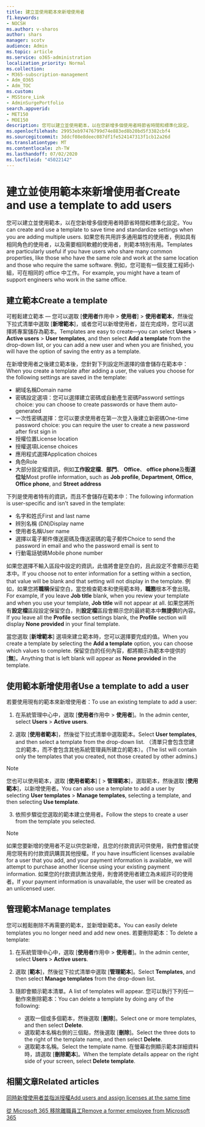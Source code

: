 ```yaml
---
title: 建立並使用範本來新增使用者
f1.keywords:
- NOCSH
ms.author: v-sharos
author: shars
manager: scotv
audience: Admin
ms.topic: article
ms.service: o365-administration
localization_priority: Normal
ms.collection:
- M365-subscription-management
- Adm_O365
- Adm_TOC
ms.custom:
- MSStore_Link
- AdminSurgePortfolio
search.appverid:
- MET150
- MOE150
description: 您可以建立並使用範本，以在您新增多個使用者時節省時間和標準化設定。
ms.openlocfilehash: 29953eb97476799d74e883ed8b20bd5f3382cbf4
ms.sourcegitcommit: 3ddcf08e8deec087df1fe524147313f1cb12a26d
ms.translationtype: MT
ms.contentlocale: zh-TW
ms.lasthandoff: 07/02/2020
ms.locfileid: "45022142"
---
```

# <a name="create-and-use-a-template-to-add-users"></a><span data-ttu-id="2590f-103">建立並使用範本來新增使用者</span><span class="sxs-lookup"><span data-stu-id="2590f-103">Create and use a template to add users</span></span>

<span data-ttu-id="2590f-104">您可以建立並使用範本，以在您新增多個使用者時節省時間和標準化設定。</span><span class="sxs-lookup"><span data-stu-id="2590f-104">You can create and use a template to save time and standardize settings when you are adding multiple users.</span></span> <span data-ttu-id="2590f-105">如果您有共用許多通用屬性的使用者，例如具有相同角色的使用者，以及需要相同軟體的使用者，則範本特別有用。</span><span class="sxs-lookup"><span data-stu-id="2590f-105">Templates are particularly useful if you have users who share many common properties, like those who have the same role and work at the same location and those who require the same software.</span></span> <span data-ttu-id="2590f-106">例如，您可能有一個支援工程師小組，可在相同的 office 中工作。</span><span class="sxs-lookup"><span data-stu-id="2590f-106">For example, you might have a team of support engineers who work in the same office.</span></span>  

## <a name="create-a-template"></a><span data-ttu-id="2590f-107">建立範本</span><span class="sxs-lookup"><span data-stu-id="2590f-107">Create a template</span></span>

<span data-ttu-id="2590f-108">可輕鬆建立範本 &mdash; 您可以選取 [**使用者**作用中  >  **使用者**]  >  **使用者範本**，然後從下拉式清單中選取 [**新增範本**]，或者您可以新增使用者，並在完成時，您可以選擇將專案儲存為範本。</span><span class="sxs-lookup"><span data-stu-id="2590f-108">Templates are easy to create&mdash;you can select **Users** > **Active users** > **User templates**, and then select **Add a template** from the drop-down list, or you can add a new user and when you are finished, you will have the option of saving the entry as a template.</span></span>

<span data-ttu-id="2590f-109">在新增使用者之後建立範本後，您針對下列設定所選擇的值會儲存在範本中：</span><span class="sxs-lookup"><span data-stu-id="2590f-109">When you create a template after adding a user, the values you choose for the following settings are saved in the template:</span></span>

- <span data-ttu-id="2590f-110">網域名稱</span><span class="sxs-lookup"><span data-stu-id="2590f-110">Domain name</span></span>
- <span data-ttu-id="2590f-111">密碼設定選項：您可以選擇建立密碼或自動產生密碼</span><span class="sxs-lookup"><span data-stu-id="2590f-111">Password settings choice: you can choose to create passwords or have them auto-generated</span></span>
- <span data-ttu-id="2590f-112">一次性密碼選擇：您可以要求使用者在第一次登入後建立新密碼</span><span class="sxs-lookup"><span data-stu-id="2590f-112">One-time password choice: you can require the user to create a new password after first sign in</span></span>
- <span data-ttu-id="2590f-113">授權位置</span><span class="sxs-lookup"><span data-stu-id="2590f-113">License location</span></span>
- <span data-ttu-id="2590f-114">授權選項</span><span class="sxs-lookup"><span data-stu-id="2590f-114">License choices</span></span>
- <span data-ttu-id="2590f-115">應用程式選擇</span><span class="sxs-lookup"><span data-stu-id="2590f-115">Application choices</span></span>
- <span data-ttu-id="2590f-116">角色</span><span class="sxs-lookup"><span data-stu-id="2590f-116">Role</span></span>
- <span data-ttu-id="2590f-117">大部分設定檔資訊，例如**工作設定檔**、**部門**、 **Office**、 **office phone**及**街道位址**</span><span class="sxs-lookup"><span data-stu-id="2590f-117">Most profile information, such as **Job profile**, **Department**, **Office**, **Office phone**, and **Street address**</span></span> 

<span data-ttu-id="2590f-118">下列是使用者特有的資訊，而且不會儲存在範本中：</span><span class="sxs-lookup"><span data-stu-id="2590f-118">The following information is user-specific and isn't saved in the template:</span></span>

- <span data-ttu-id="2590f-119">名字和姓氏</span><span class="sxs-lookup"><span data-stu-id="2590f-119">First and last name</span></span>
- <span data-ttu-id="2590f-120">辨別名稱 (DN)</span><span class="sxs-lookup"><span data-stu-id="2590f-120">Display name</span></span>
- <span data-ttu-id="2590f-121">使用者名稱</span><span class="sxs-lookup"><span data-stu-id="2590f-121">User name</span></span>
- <span data-ttu-id="2590f-122">選擇以電子郵件傳送密碼及傳送密碼的電子郵件</span><span class="sxs-lookup"><span data-stu-id="2590f-122">Choice to send the password in email and who the password email is sent to</span></span>
- <span data-ttu-id="2590f-123">行動電話號碼</span><span class="sxs-lookup"><span data-stu-id="2590f-123">Mobile phone number</span></span>

<span data-ttu-id="2590f-124">如果您選擇不輸入區段中設定的資訊，此值將會是空白的，且此設定不會顯示在範本中。</span><span class="sxs-lookup"><span data-stu-id="2590f-124">If you choose not to enter information for a setting within a section, that value will be blank and that setting will not display in the template.</span></span> <span data-ttu-id="2590f-125">例如，如果您將**職稱**保留空白，當您檢查範本和使用範本時，**職務**根本不會出現。</span><span class="sxs-lookup"><span data-stu-id="2590f-125">For example, if you leave **Job title** blank, when you review your template and when you use your template, **Job title** will not appear at all.</span></span> <span data-ttu-id="2590f-126">如果您將所有**設定檔**區段設定保留空白，則**設定檔**區段會顯示您的最終範本中**無提供**的內容。</span><span class="sxs-lookup"><span data-stu-id="2590f-126">If you leave all the **Profile** section settings blank, the **Profile** section will display **None provided** in your final template.</span></span>

<span data-ttu-id="2590f-127">當您選取 [**新增範本**] 選項來建立範本時，您可以選擇要完成的值。</span><span class="sxs-lookup"><span data-stu-id="2590f-127">When you create a template by selecting the **Add a template** option, you can choose which values to complete.</span></span> <span data-ttu-id="2590f-128">保留空白的任何內容，都將顯示為範本中提供的 [**無**]。</span><span class="sxs-lookup"><span data-stu-id="2590f-128">Anything that is left blank will appear as **None provided** in the template.</span></span>

## <a name="use-a-template-to-add-a-user"></a><span data-ttu-id="2590f-129">使用範本新增使用者</span><span class="sxs-lookup"><span data-stu-id="2590f-129">Use a template to add a user</span></span>

<span data-ttu-id="2590f-130">若要使用現有的範本來新增使用者：</span><span class="sxs-lookup"><span data-stu-id="2590f-130">To use an existing template to add a user:</span></span>

1. <span data-ttu-id="2590f-131">在系統管理中心中，選取 [**使用者**作用中  >  **使用者**]。</span><span class="sxs-lookup"><span data-stu-id="2590f-131">In the admin center, select **Users** > **Active users**.</span></span>

2. <span data-ttu-id="2590f-132">選取 [**使用者範本**]，然後從下拉式清單中選取範本。</span><span class="sxs-lookup"><span data-stu-id="2590f-132">Select **User templates**, and then select a template from the drop-down list.</span></span> <span data-ttu-id="2590f-133">（清單只會包含您建立的範本，而不會包含其他系統管理員所建立的範本）。</span><span class="sxs-lookup"><span data-stu-id="2590f-133">(The list will contain only the templates that you created, not those created by other admins.)</span></span>

 > [!NOTE]
 > <span data-ttu-id="2590f-134">您也可以使用範本，選取 [**使用者範本**] [  >  **管理範本**]，選取範本，然後選取 [**使用範本**]，以新增使用者。</span><span class="sxs-lookup"><span data-stu-id="2590f-134">You can also use a template to add a user by selecting **User templates** > **Manage templates**, selecting a template, and then selecting **Use template**.</span></span>

3. <span data-ttu-id="2590f-135">依照步驟從您選取的範本建立使用者。</span><span class="sxs-lookup"><span data-stu-id="2590f-135">Follow the steps to create a user from the template you selected.</span></span>

> [!NOTE]
> <span data-ttu-id="2590f-136">如果您要新增的使用者不足以供您新增，且您的付款資訊可供使用，我們會嘗試使用您現有的付款資訊購買其他授權。</span><span class="sxs-lookup"><span data-stu-id="2590f-136">If you have insufficient licenses available for a user that you add, and your payment information is available, we will attempt to purchase another license using your existing payment information.</span></span> <span data-ttu-id="2590f-137">如果您的付款資訊無法使用，則會將使用者建立為未經許可的使用者。</span><span class="sxs-lookup"><span data-stu-id="2590f-137">If your payment information is unavailable, the user will be created as an unlicensed user.</span></span>

## <a name="manage-templates"></a><span data-ttu-id="2590f-138">管理範本</span><span class="sxs-lookup"><span data-stu-id="2590f-138">Manage templates</span></span>

<span data-ttu-id="2590f-139">您可以輕鬆刪除不再需要的範本，並新增新範本。</span><span class="sxs-lookup"><span data-stu-id="2590f-139">You can easily delete templates you no longer need and add new ones.</span></span> <span data-ttu-id="2590f-140">若要刪除範本：</span><span class="sxs-lookup"><span data-stu-id="2590f-140">To delete a template:</span></span>

1. <span data-ttu-id="2590f-141">在系統管理中心中，選取 [**使用者**作用中  >  **使用者**]。</span><span class="sxs-lookup"><span data-stu-id="2590f-141">In the admin center, select **Users** > **Active users**.</span></span>

2. <span data-ttu-id="2590f-142">選取 [**範本**]，然後從下拉式清單中選取 [**管理範本**]。</span><span class="sxs-lookup"><span data-stu-id="2590f-142">Select **Templates**, and then select **Manage templates** from the drop-down list.</span></span>

3. <span data-ttu-id="2590f-143">隨即會顯示範本清單。</span><span class="sxs-lookup"><span data-stu-id="2590f-143">A list of templates will appear.</span></span> <span data-ttu-id="2590f-144">您可以執行下列任一動作來刪除範本：</span><span class="sxs-lookup"><span data-stu-id="2590f-144">You can delete a template by doing any of the following:</span></span>
    - <span data-ttu-id="2590f-145">選取一個或多個範本，然後選取 [**刪除**]。</span><span class="sxs-lookup"><span data-stu-id="2590f-145">Select one or more templates, and then select **Delete**.</span></span> 
    - <span data-ttu-id="2590f-146">選取範本名稱右側的三個點，然後選取 [**刪除**]。</span><span class="sxs-lookup"><span data-stu-id="2590f-146">Select the three dots to the right of the template name, and then select **Delete**.</span></span>
    - <span data-ttu-id="2590f-147">選取範本名稱。</span><span class="sxs-lookup"><span data-stu-id="2590f-147">Select the template name.</span></span> <span data-ttu-id="2590f-148">在螢幕右側顯示範本詳細資料時，請選取 [**刪除範本**]。</span><span class="sxs-lookup"><span data-stu-id="2590f-148">When the template details appear on the right side of your screen, select **Delete template**.</span></span>

## <a name="related-articles"></a><span data-ttu-id="2590f-149">相關文章</span><span class="sxs-lookup"><span data-stu-id="2590f-149">Related articles</span></span>

[<span data-ttu-id="2590f-150">同時新增使用者並指派授權</span><span class="sxs-lookup"><span data-stu-id="2590f-150">Add users and assign licenses at the same time</span></span>](add-users.md)

[<span data-ttu-id="2590f-151">從 Microsoft 365 移除離職員工</span><span class="sxs-lookup"><span data-stu-id="2590f-151">Remove a former employee from Microsoft 365</span></span>](remove-former-employee.md)
  
